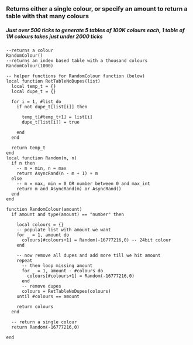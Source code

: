 ### Returns either a single colour, or specify an amount to return a table with that many colours
##### Just over 500 ticks to generate 5 tables of 100K colours each, 1 table of 1M colours takes just under 2000 ticks


```
--returns a colour
RandomColour()
--returns an index based table with a thousand colours
RandomColour(1000)
```

```
-- helper functions for RandomColour function (below)
local function RetTableNoDupes(list)
  local temp_t = {}
  local dupe_t = {}

  for i = 1, #list do
    if not dupe_t[list[i]] then

      temp_t[#temp_t+1] = list[i]
      dupe_t[list[i]] = true

    end
  end

  return temp_t
end
local function Random(m, n)
  if n then
    -- m = min, n = max
    return AsyncRand(n - m + 1) + m
  else
    -- m = max, min = 0 OR number between 0 and max_int
    return m and AsyncRand(m) or AsyncRand()
  end
end

function RandomColour(amount)
  if amount and type(amount) == "number" then

    local colours = {}
    -- populate list with amount we want
    for _ = 1, amount do
      colours[#colours+1] = Random(-16777216,0) -- 24bit colour
    end

    -- now remove all dupes and add more till we hit amount
    repeat
      -- then loop missing amount
      for _ = 1, amount - #colours do
        colours[#colours+1] = Random(-16777216,0)
      end
      -- remove dupes
      colours = RetTableNoDupes(colours)
    until #colours == amount

    return colours
  end

  -- return a single colour
  return Random(-16777216,0)

end
```
